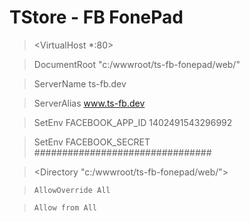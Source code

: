 TStore - FB FonePad
===================

> <VirtualHost *:80>

>   DocumentRoot "c:/wwwroot/ts-fb-fonepad/web/"

>   ServerName ts-fb.dev

>   ServerAlias www.ts-fb.dev

>   SetEnv FACEBOOK_APP_ID 1402491543296992

>   SetEnv FACEBOOK_SECRET ################################

>   <Directory "c:/wwwroot/ts-fb-fonepad/web/">

>     AllowOverride All

>     Allow from All

>   </Directory>

> </VirtualHost>

